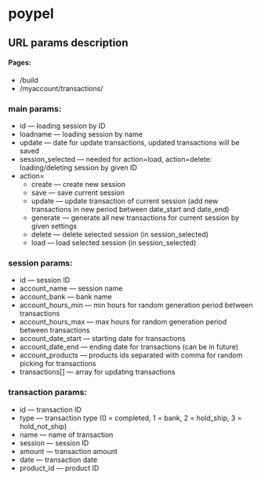 # poypel

## URL params description

#### Pages:
* /build
* /myaccount/transactions/

### main params:

* id — loading session by ID
* loadname — loading session by name
* update — date for update transactions, updated transactions will be saved
* session_selected — needed for action=load, action=delete: loading/deleting session by given ID
* action=
    * create — create new session
    * save — save current session
    * update — update transaction of current session (add new transactions in new period between date_start and date_end)
    * generate — generate all new transactions for current session by given settings
    * delete — delete selected session (in session_selected)
    * load — load selected session (in session_selected)

### session params:

* id — session ID
* account_name — session name
* account_bank — bank name
* account_hours_min — min hours for random generation period between transactions
* account_hours_max — max hours for random generation period between transactions
* account_date_start — starting date for transactions
* account_date_end — ending date for transactions (can be in future)
* account_products — products ids separated with comma for random picking for transactions
* transactions[] — array for updating transactions

### transaction params:

* id — transaction ID
* type — transaction type (0 = completed, 1 = bank, 2 = hold_ship, 3 = hold_not_ship)
* name — name of transaction
* session — session ID
* amount — transaction amount
* date — transaction date
* product_id — product ID
